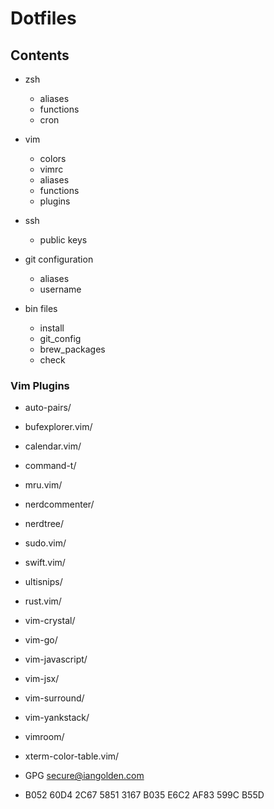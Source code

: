 Dotfiles
===


## Contents

* zsh
  * aliases
  * functions
  * cron
  
* vim
  * colors
  * vimrc
  * aliases
  * functions
  * plugins
  
* ssh
  * public keys
  
* git configuration
  * aliases
  * username
 
* bin files
  * install
  * git_config
  * brew_packages
  * check
  
 
### Vim Plugins
* auto-pairs/
* bufexplorer.vim/
* calendar.vim/
* command-t/
* mru.vim/
* nerdcommenter/
* nerdtree/
* sudo.vim/
* swift.vim/
* ultisnips/
* rust.vim/
* vim-crystal/
* vim-go/
* vim-javascript/
* vim-jsx/
* vim-surround/
* vim-yankstack/
* vimroom/
* xterm-color-table.vim/


* GPG secure@iangolden.com
* B052 60D4 2C67 5851 3167  B035 E6C2 AF83 599C B55D
